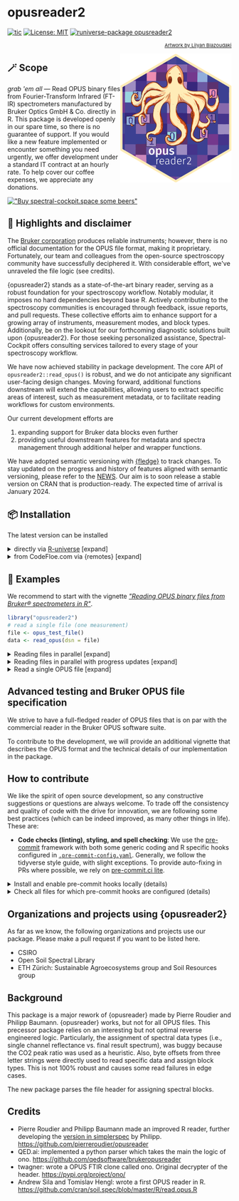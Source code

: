 # opusreader2

<!-- badges: start -->
[![tic](https://github.com/spectral-cockpit/opusreader2/workflows/tic/badge.svg?branch=main)](https://github.com/spectral-cockpit/opusreader2/actions)
[![License: MIT](https://img.shields.io/badge/License-MIT-yellow.svg)](https://opensource.org/licenses/MIT)
[![runiverse-package opusreader2](https://spectral-cockpit.r-universe.dev/badges/opusreader2?scale=1&color=pink&style=round)](https://spectral-cockpit.r-universe.dev/opusreader2)
<!-- badges: end -->

<p align="right"; style="font-size:11px"> <a href="https://www.instagram.com/lilyanblazoudaki">Artwork by Lilyan Blazoudaki</a></p>
<img align="right" width="250" src="man/figures/logo.png">

## 🪄 Scope

*grab 'em all* — Read OPUS binary files from Fourier-Transform Infrared (FT-IR) spectrometers manufactured by Bruker Optics GmbH & Co. directly in R.
This package is developed openly in our spare time, so there is no guarantee of support.
If you would like a new feature implemented or encounter something you need urgently, we offer development under a standard IT contract at an hourly rate.
To help cover our coffee expenses, we appreciate any donations.

[!["Buy spectral-cockpit.space some beers"](https://www.buymeacoffee.com/assets/img/custom_images/orange_img.png)](https://www.buymeacoffee.com/specphil)

## 🪩 Highlights and disclaimer

The [Bruker corporation](https://www.bruker.com/en.html) produces reliable instruments; however, there is no official documentation for the OPUS file format, making it proprietary.
Fortunately, our team and colleagues from the open-source spectroscopy community have successfully deciphered it. With considerable effort, we've unraveled the file logic (see credits).

{opusreader2} stands as a state-of-the-art binary reader, serving as a robust foundation for your spectroscopy workflow.
Notably modular, it imposes no hard dependencies beyond base R.
Actively contributing to the spectroscopy communities is encouraged through feedback, issue reports, and pull requests.
These collective efforts aim to enhance support for a growing array of instruments, measurement modes, and block types.
Additionally, be on the lookout for our forthcoming diagnostic solutions built upon {opusreader2}.
For those seeking personalized assistance, Spectral-Cockpit offers consulting services tailored to every stage of your spectroscopy workflow.

We have now achieved stability in package development.
The core API of `opusreader2::read_opus()` is robust, and we do not anticipate any significant user-facing design changes.
Moving forward, additional functions downstream will extend the capabilities, allowing users to extract specific areas of interest, such as measurement metadata, or to facilitate reading workflows for custom environments.

Our current development efforts are

1.  expanding support for Bruker data blocks even further
2.  providing useful downstream features for metadata and spectra management through additional helper and wrapper functions.

We have adopted semantic versioning with [{fledge}](https://github.com/cynkra/fledge) to track changes.
To stay updated on the progress and history of features aligned with semantic versioning, please refer to the [NEWS](NEWS.md).
Our aim is to soon release a stable version on CRAN that is production-ready. The expected time of arrival is January 2024.

## 📦 Installation

The latest version can be installed

<details>

<summary>directly via <a href="https://spectral-cockpit.r-universe.dev/ui#package:opusreader2">R-universe</a> [expand]</summary>

``` r
# Install the latest version
install.packages("opusreader2", repos = c(
  spectralcockpit = 'https://spectral-cockpit.r-universe.dev',
  CRAN = 'https://cloud.r-project.org'))
```

</details>

<details>

<summary>from CodeFloe.com via {remotes} [expand]</summary>

``` r
if (!require("remotes")) install.packages("remotes")
remotes::install_git("https://codefloe.com/philipp-baumann/opusreader2")
```

</details>

## 🔦 Examples

We recommend to start with the vignette [*"Reading OPUS binary files from Bruker® spectrometers in R"*](https://spectral-cockpit.github.io/opusreader2/articles/opusreader2_introduction.html).

``` r
library("opusreader2")
# read a single file (one measurement)
file <- opus_test_file()
data <- read_opus(dsn = file)
```

<details>

<summary>Reading files in parallel [expand]</summary>

Multiple OPUS files can optionally be read in parallel using the {mirai} backend.
For this, parallel workers need to be registered.

``` r
files_1000 <- rep(file, 10000L)

if (!require("mirai")) install.packages("mirai")

library("mirai")
daemons(n = 2L, dispatcher = TRUE)

data <- read_opus(dsn = files_1000, parallel = TRUE)
```

</details>

<details>

<summary>Reading files in parallel with progress updates [expand]</summary>

If `parallel = TRUE`, progress updates via {progressr} are optionally available

``` r
if (!require("progressr")) install.packages("progressr")
library("progressr")

handlers(global = TRUE)
handlers("progress") # base R progress animation

file <- opus_test_file()
files_1000 <- rep(file, 1000L)

# read with progress bar
data <- read_opus(dsn = files_1000, parallel = TRUE, progress_bar = TRUE)
```

Optionally, the number of desired chunks can be specified via options.

``` r
options(number_of_chunks = 20L)
data <- read_opus(dsn = files_1000, parallel = TRUE, progress_bar = TRUE)
```

</details>

<details>

<summary>Read a single OPUS file [expand]</summary>

``` r
data <- read_opus_single(dsn = file)
```

</details>

## Advanced testing and Bruker OPUS file specification

We strive to have a full-fledged reader of OPUS files that is on par with the commercial reader in the Bruker OPUS software suite.

To contribute to the development, we will provide an additional vignette that describes the OPUS format and the technical details of our implementation in the package.

## How to contribute

We like the spirit of open source development, so any constructive suggestions or questions are always welcome.
To trade off the consistency and quality of code with the drive for innovation, we are following some best practices (which can be indeed improved, as many other things in life). These are:

-   **Code checks (linting), styling, and spell checking**: We use the [pre-commit](https://pre-commit.com/) framework with both some generic coding and R specific hooks configured in [`.pre-commit-config.yaml`](.pre-commit-config.yaml).
Generally, we follow the tidyverse style guide, with slight exceptions. To provide auto-fixing in PRs where possible, we rely on [pre-commit.ci lite](https://pre-commit.ci/lite.html).

<details>

<summary>Install and enable pre-commit hooks locally (details)</summary>

1.  install pre-commit with python3. For more details and options, see [the official documentation](https://pre-commit.com/)

``` sh
# in terminal
pip3 install pre-commit --user
```

2.  enable the pre-commit hooks in `.pre-commit-config.yaml`

``` sh
# change to cloned git directory of your fork of the package
pre-commit install
```

Once you do a `git commit -m "<your-commit-message>"`, the defined pre-commit hooks will automatically be applied on new commits.

</details>

<details>

<summary>Check all files for which pre-commit hooks are configured (details)</summary>

``` sh
# in your terminal and package root directory
pre-commit run --all-files
```

</details>

## Organizations and projects using {opusreader2}

As far as we know, the following organizations and projects use our package.
Please make a pull request if you want to be listed here.

-   CSIRO
-   Open Soil Spectral Library
-   ETH Zürich: Sustainable Agroecosystems group and Soil Resources group

## Background

This package is a major rework of {opusreader} made by Pierre Roudier and Philipp Baumann. 
{opusreader} works, but not for all OPUS files.
This precessor package relies on an interesting but not optimal reverse engineered logic.
Particularly, the assignment of spectral data types (i.e., single channel reflectance vs. final result spectrum), was buggy because the CO2 peak ratio was used as a heuristic.
Also, byte offsets from three letter strings were directly used to read specific data and assign block types.
This is not 100% robust and causes some read failures in edge cases.

The new package parses the file header for assigning spectral blocks.

## Credits

-   Pierre Roudier and Philipp Baumann made an improved R reader, further developing the [version in simplerspec](https://github.com/philipp-baumann/simplerspec/blob/master/R/read-opus-universal.R) by Philipp. <https://github.com/pierreroudier/opusreader>
-   QED.ai: implemented a python parser which takes the main the logic of ono. <https://github.com/qedsoftware/brukeropusreader>
-   twagner: wrote a OPUS FTIR clone called ono. Original decrypter of the header. <https://pypi.org/project/ono/>
-   Andrew Sila and Tomislav Hengl: wrote a first OPUS reader in R. <https://github.com/cran/soil.spec/blob/master/R/read.opus.R>
